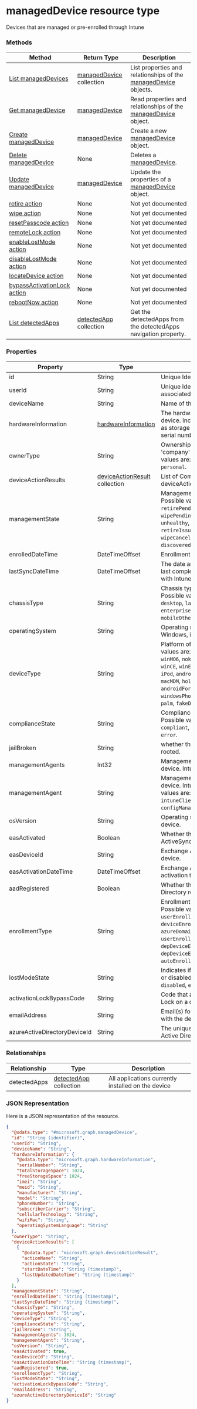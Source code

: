 ﻿# managedDevice resource type

Devices that are managed or pre-enrolled through Intune
### Methods
|Method|Return Type|Description|
|---|---|---|
|[List managedDevices](../api/intune_onboarding_managedDevice_list.md)|[managedDevice](../resources/intune_onboarding_managedDevice.md) collection|List properties and relationships of the [managedDevice](../resources/intune_onboarding_managedDevice.md) objects.|
|[Get managedDevice](../api/intune_onboarding_managedDevice_get.md)|[managedDevice](../resources/intune_onboarding_managedDevice.md)|Read properties and relationships of the [managedDevice](../resources/intune_onboarding_managedDevice.md) object.|
|[Create managedDevice](../api/intune_onboarding_managedDevice_create.md)|[managedDevice](../resources/intune_onboarding_managedDevice.md)|Create a new [managedDevice](../resources/intune_onboarding_managedDevice.md) object.|
|[Delete managedDevice](../api/intune_onboarding_managedDevice_delete.md)|None|Deletes a [managedDevice](../resources/intune_onboarding_managedDevice.md).|
|[Update managedDevice](../api/intune_onboarding_managedDevice_update.md)|[managedDevice](../resources/intune_onboarding_managedDevice.md)|Update the properties of a [managedDevice](../resources/intune_onboarding_managedDevice.md) object.|
|[retire action](../api/intune_onboarding_managedDevice_retire.md)|None|Not yet documented|
|[wipe action](../api/intune_onboarding_managedDevice_wipe.md)|None|Not yet documented|
|[resetPasscode action](../api/intune_onboarding_managedDevice_resetPasscode.md)|None|Not yet documented|
|[remoteLock action](../api/intune_onboarding_managedDevice_remoteLock.md)|None|Not yet documented|
|[enableLostMode action](../api/intune_onboarding_managedDevice_enableLostMode.md)|None|Not yet documented|
|[disableLostMode action](../api/intune_onboarding_managedDevice_disableLostMode.md)|None|Not yet documented|
|[locateDevice action](../api/intune_onboarding_managedDevice_locateDevice.md)|None|Not yet documented|
|[bypassActivationLock action](../api/intune_onboarding_managedDevice_bypassActivationLock.md)|None|Not yet documented|
|[rebootNow action](../api/intune_onboarding_managedDevice_rebootNow.md)|None|Not yet documented|
|[List detectedApps](../api/intune_onboarding_managedDevice_list_detectedApp.md)|[detectedApp](../resources/intune_onboarding_detectedApp.md) collection|Get the detectedApps from the detectedApps navigation property.|

### Properties
|Property|Type|Description|
|---|---|---|
|id|String|Unique Identifier for the device|
|userId|String|Unique Identifier for the user associated with the device|
|deviceName|String|Name of the device|
|hardwareInformation|[hardwareInformation](../resources/intune_onboarding_hardwareInformation.md)|The hardward details for the device.  Includes information such as storage space, manufacturer, serial number, etc.|
|ownerType|String|Ownership of the device. Can be 'company' or 'personal' Possible values are: `unknown`, `company`, `personal`.|
|deviceActionResults|[deviceActionResult](../resources/intune_onboarding_deviceActionResult.md) collection|List of ComplexType deviceActionResult objects.|
|managementState|String|Management state of the device. Possible values are: `managed`, `retirePending`, `retireFailed`, `wipePending`, `wipeFailed`, `unhealthy`, `deletePending`, `retireIssued`, `wipeIssued`, `wipeCanceled`, `retireCanceled`, `discovered`.|
|enrolledDateTime|DateTimeOffset|Enrollment time of the device.|
|lastSyncDateTime|DateTimeOffset|The date and time that the device last completed a successful sync with Intune.|
|chassisType|String|Chassis type of the device. Possible values are: `unknown`, `desktop`, `laptop`, `worksWorkstation`, `enterpriseServer`, `phone`, `tablet`, `mobileOther`, `mobileUnknown`.|
|operatingSystem|String|Operating system of the device. Windows, iOS, etc.|
|deviceType|String|Platform of the device. Possible values are: `desktop`, `windowsRT`, `winMO6`, `nokia`, `windowsPhone`, `mac`, `winCE`, `winEmbedded`, `iPhone`, `iPad`, `iPod`, `android`, `iSocConsumer`, `unix`, `macMDM`, `holoLens`, `surfaceHub`, `androidForWork`, `windowsBlue`, `windowsPhoneBlue`, `blackberry`, `palm`, `fakeDevice`, `unknown`.|
|complianceState|String|Compliance state of the device. Possible values are: `unknown`, `compliant`, `noncompliant`, `conflict`, `error`.|
|jailBroken|String|whether the device is jail broken or rooted.|
|managementAgents|Int32|Management channel of the device. Intune, EAS, etc.|
|managementAgent|String|Management channel of the device. Intune, EAS, etc. Possible values are: `eas`, `mdm`, `easMdm`, `intuneClient`, `easIntuneClient`, `configManagerClient`, `unknown`.|
|osVersion|String|Operating system version of the device.|
|easActivated|Boolean|Whether the device is Exchange ActiveSync activated.|
|easDeviceId|String|Exchange ActiveSync Id of the device.|
|easActivationDateTime|DateTimeOffset|Exchange ActivationSync activation time of the device.|
|aadRegistered|Boolean|Whether the device is Azure Active Directory registered.|
|enrollmentType|String|Enrollment type of the device. Possible values are: `unknown`, `userEnrollment`, `deviceEnrollment`, `deviceEnrollmentWithUDA`, `azureDomainJoined`, `userEnrollmentWithServiceAccount`, `depDeviceEnrollment`, `depDeviceEnrollmentWithUDA`, `autoEnrollment`.|
|lostModeState|String|Indicates if Lost mode is enabled or disabled Possible values are: `disabled`, `enabled`.|
|activationLockBypassCode|String|Code that allows the Activation Lock on a device to be bypassed.|
|emailAddress|String|Email(s) for the user associated with the device|
|azureActiveDirectoryDeviceId|String|The unique identifier for the Azure Active Directory device. Read only.|

### Relationships
|Relationship|Type|Description|
|---|---|---|
|detectedApps|[detectedApp](../resources/intune_onboarding_detectedApp.md) collection|All applications currently installed on the device|

### JSON Representation
Here is a JSON representation of the resource.
<!-- {
  "blockType": "resource",
  "keyProperty": "id",
  "@odata.type": "microsoft.graph.managedDevice"
}
-->
```json
{
  "@odata.type": "#microsoft.graph.managedDevice",
  "id": "String (identifier)",
  "userId": "String",
  "deviceName": "String",
  "hardwareInformation": {
    "@odata.type": "microsoft.graph.hardwareInformation",
    "serialNumber": "String",
    "totalStorageSpace": 1024,
    "freeStorageSpace": 1024,
    "imei": "String",
    "meid": "String",
    "manufacturer": "String",
    "model": "String",
    "phoneNumber": "String",
    "subscriberCarrier": "String",
    "cellularTechnology": "String",
    "wifiMac": "String",
    "operatingSystemLanguage": "String"
  },
  "ownerType": "String",
  "deviceActionResults": [
    {
      "@odata.type": "microsoft.graph.deviceActionResult",
      "actionName": "String",
      "actionState": "String",
      "startDateTime": "String (timestamp)",
      "lastUpdatedDateTime": "String (timestamp)"
    }
  ],
  "managementState": "String",
  "enrolledDateTime": "String (timestamp)",
  "lastSyncDateTime": "String (timestamp)",
  "chassisType": "String",
  "operatingSystem": "String",
  "deviceType": "String",
  "complianceState": "String",
  "jailBroken": "String",
  "managementAgents": 1024,
  "managementAgent": "String",
  "osVersion": "String",
  "easActivated": true,
  "easDeviceId": "String",
  "easActivationDateTime": "String (timestamp)",
  "aadRegistered": true,
  "enrollmentType": "String",
  "lostModeState": "String",
  "activationLockBypassCode": "String",
  "emailAddress": "String",
  "azureActiveDirectoryDeviceId": "String"
}
```



